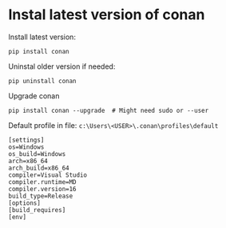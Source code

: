 # Instal latest version of conan

Install latest version:
```
pip install conan
``` 

Uninstal older version if needed:
```
pip uninstall conan
``` 

Upgrade conan
```
pip install conan --upgrade  # Might need sudo or --user
``` 

Default profile in file: `c:\Users\<USER>\.conan\profiles\default`
```
[settings]
os=Windows
os_build=Windows
arch=x86_64
arch_build=x86_64
compiler=Visual Studio
compiler.runtime=MD
compiler.version=16
build_type=Release
[options]
[build_requires]
[env]
```
